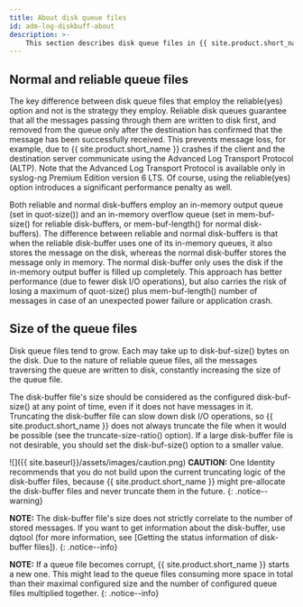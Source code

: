 ```yaml
---
title: About disk queue files
id: adm-log-diskbuff-about
description: >-
    This section describes disk queue files in {{ site.product.short_name }}.
---
```


## Normal and reliable queue files

The key difference between disk queue files that employ the
reliable(yes) option and not is the strategy they employ. Reliable disk
queues guarantee that all the messages passing through them are written
to disk first, and removed from the queue only after the destination has
confirmed that the message has been successfully received. This prevents
message loss, for example, due to {{ site.product.short_name }} crashes if the client
and the destination server communicate using the Advanced Log Transport
Protocol (ALTP). Note that the Advanced Log Transport Protocol is
available only in syslog-ng Premium Edition version 6 LTS. Of course, using the reliable(yes) option introduces a significant performance penalty as well.

Both reliable and normal disk-buffers employ an in-memory output queue
(set in quot-size()) and an in-memory overflow queue (set in
mem-buf-size() for reliable disk-buffers, or mem-buf-length() for normal
disk-buffers). The difference between reliable and normal disk-buffers
is that when the reliable disk-buffer uses one of its in-memory queues,
it also stores the message on the disk, whereas the normal disk-buffer
stores the message only in memory. The normal disk-buffer only uses the
disk if the in-memory output buffer is filled up completely. This
approach has better performance (due to fewer disk I/O operations), but
also carries the risk of losing a maximum of quot-size() plus
mem-buf-length() number of messages in case of an unexpected power
failure or application crash.

## Size of the queue files

Disk queue files tend to grow. Each may take up to disk-buf-size() bytes
on the disk. Due to the nature of reliable queue files, all the messages
traversing the queue are written to disk, constantly increasing the size
of the queue file.

The disk-buffer file\'s size should be considered as the configured
disk-buf-size() at any point of time, even if it does not have messages
in it. Truncating the disk-buffer file can slow down disk I/O
operations, so {{ site.product.short_name }} does not always truncate the file when it
would be possible (see the truncate-size-ratio() option). If a large
disk-buffer file is not desirable, you should set the disk-buf-size()
option to a smaller value.

![]({{ site.baseurl}}/assets/images/caution.png) **CAUTION:**
One Identity recommends that you do not build upon the current truncating logic
of the disk-buffer files, because {{ site.product.short_name }} might pre-allocate the disk-buffer
files and never truncate them in the future.
{: .notice--warning}

**NOTE:** The disk-buffer file\'s size does not strictly correlate to the
number of stored messages. If you want to get information about the
disk-buffer, use dqtool (for more information, see
[Getting the status information of disk-buffer files]).
{: .notice--info}

**NOTE:** If a queue file becomes corrupt, {{ site.product.short_name }} starts a new one.
This might lead to the queue files consuming more space in total than
their maximal configured size and the number of configured queue files
multiplied together.
{: .notice--info}
